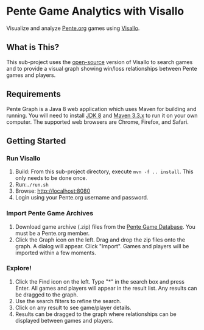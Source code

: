 # Pente Game Analytics with Visallo
Visualize and analyze [Pente.org](http://pente.org) games using [Visallo](http://www.visallo.com).

## What is This?
This sub-project uses the [open-source](https://github.com/v5analytics/visallo) version of Visallo to search games and to provide a visual graph showing win/loss relationships between Pente games and players.

## Requirements
Pente Graph is a Java 8 web application which uses Maven for building and running. You will need to install [JDK 8](http://www.oracle.com/technetwork/java/javase/downloads/index.html) and [Maven 3.3.x](https://maven.apache.org/install.html) to run it on your own computer. The supported web browsers are Chrome, Firefox, and Safari.

## Getting Started

### Run Visallo

1. Build: From this sub-project directory, execute `mvn -f .. install`. This only needs to be done once.
1. Run:`./run.sh`
1. Browse: [http://localhost:8080](http://localhost:8080)
1. Login using your Pente.org username and password.

### Import Pente Game Archives

1. Download game archive (.zip) files from the [Pente Game Database](https://pente.org/gameServer/controller/search?quick_start=1). You must be a Pente.org member.
1. Click the Graph icon on the left. Drag and drop the zip files onto the graph. A dialog will appear. Click "Import". Games and players will be imported within a few moments.

### Explore!

1. Click the Find icon on the left. Type "*" in the search box and press Enter. All games and players will appear in the result list. Any results can be dragged to the graph.
1. Use the search filters to refine the search.
1. Click on any result to see game/player details.
1. Results can be dragged to the graph where relationships can be displayed between games and players.
